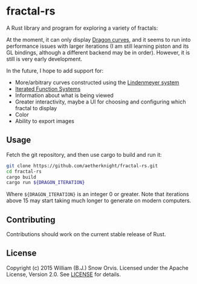 # fractal-rs

A Rust library and program for exploring a variety of fractals:

At the moment, it can only display [Dragon
curves](https://en.wikipedia.org/wiki/Dragon_curve), and it seems to run into
performance issues with larger iterations (I am still learning piston and its
GL bindings, although a different backend may be in order). However, it is
still is very early development.

In the future, I hope to add support for:

* More/arbitrary curves constructed using the [Lindenmeyer
  system](https://en.wikipedia.org/wiki/L-system)
* [Iterated Function
  Systems](https://en.wikipedia.org/wiki/Iterated_function_system)
* Information about what is being viewed
* Greater interactivity, maybe a UI for choosing and configuring which fractal
  to display
* Color
* Ability to export images


## Usage

Fetch the git repository, and then use cargo to build and run it:

```sh
git clone https://github.com/aetherknight/fractal-rs.git
cd fractal-rs
cargo build
cargo run ${DRAGON_ITERATION}
```

Where `${DRAGON_ITERATION}` is an integer 0 or greater. Note that iterations
above 15 may start taking much longer to generate on modern computers.


## Contributing

Contributions should work on the current stable release of Rust.


## License

Copyright (c) 2015 William (B.J.) Snow Orvis. Licensed under the Apache
License, Version 2.0. See [LICENSE](LICENSE) for details.
